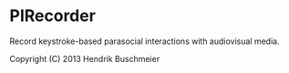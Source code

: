 # PIRecorder

Record keystroke-based parasocial interactions with audiovisual media.

Copyright (C) 2013 Hendrik Buschmeier
